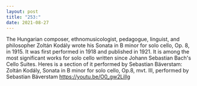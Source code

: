 ```yaml
---
layout: post
title: "253:"
date: 2021-08-27
---
```


The Hungarian composer, ethnomusicologist, pedagogue, linguist, and philosopher Zoltán Kodály wrote his Sonata in B minor for solo cello, Op. 8, in 1915. It was first performed in 1918 and published in 1921. It is among the most significant works for solo cello written since Johann Sebastian Bach's Cello Suites. Heres is a section of it performed by Sebastian Bäverstam:
 Zoltán Kodály, Sonata in B minor for solo cello, Op.8, mvt. III, performed by Sebastian Bäverstam
https://youtu.be/O0_gw2Lillg
